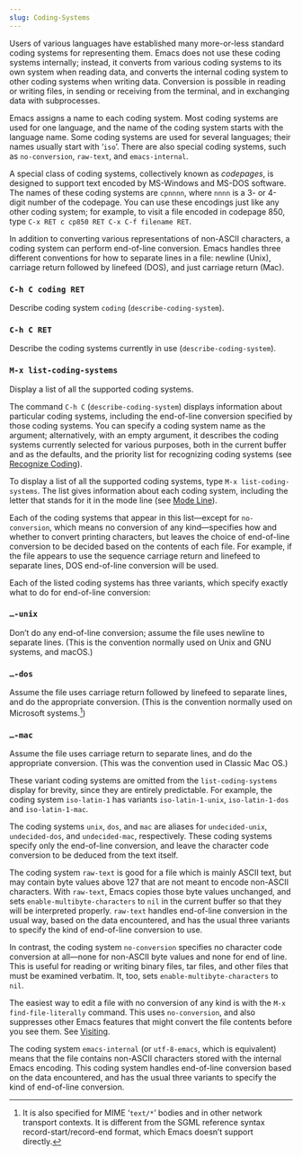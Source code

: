 ```yaml
---
slug: Coding-Systems
---
```


Users of various languages have established many more-or-less standard coding systems for representing them. Emacs does not use these coding systems internally; instead, it converts from various coding systems to its own system when reading data, and converts the internal coding system to other coding systems when writing data. Conversion is possible in reading or writing files, in sending or receiving from the terminal, and in exchanging data with subprocesses.

Emacs assigns a name to each coding system. Most coding systems are used for one language, and the name of the coding system starts with the language name. Some coding systems are used for several languages; their names usually start with ‘`iso`’. There are also special coding systems, such as `no-conversion`, `raw-text`, and `emacs-internal`.

A special class of coding systems, collectively known as *codepages*, is designed to support text encoded by MS-Windows and MS-DOS software. The names of these coding systems are `cpnnnn`, where `nnnn` is a 3- or 4-digit number of the codepage. You can use these encodings just like any other coding system; for example, to visit a file encoded in codepage 850, type `C-x RET c cp850 RET C-x C-f filename RET`.

In addition to converting various representations of non-ASCII characters, a coding system can perform end-of-line conversion. Emacs handles three different conventions for how to separate lines in a file: newline (Unix), carriage return followed by linefeed (DOS), and just carriage return (Mac).

### `C-h C coding RET`

Describe coding system `coding` (`describe-coding-system`).

### `C-h C RET`

Describe the coding systems currently in use (`describe-coding-system`).

### `M-x list-coding-systems`

Display a list of all the supported coding systems.

The command `C-h C` (`describe-coding-system`) displays information about particular coding systems, including the end-of-line conversion specified by those coding systems. You can specify a coding system name as the argument; alternatively, with an empty argument, it describes the coding systems currently selected for various purposes, both in the current buffer and as the defaults, and the priority list for recognizing coding systems (see [Recognize Coding](Recognize-Coding)).

To display a list of all the supported coding systems, type `M-x list-coding-systems`. The list gives information about each coding system, including the letter that stands for it in the mode line (see [Mode Line](Mode-Line)).

Each of the coding systems that appear in this list—except for `no-conversion`, which means no conversion of any kind—specifies how and whether to convert printing characters, but leaves the choice of end-of-line conversion to be decided based on the contents of each file. For example, if the file appears to use the sequence carriage return and linefeed to separate lines, DOS end-of-line conversion will be used.

Each of the listed coding systems has three variants, which specify exactly what to do for end-of-line conversion:

### `…-unix`

Don’t do any end-of-line conversion; assume the file uses newline to separate lines. (This is the convention normally used on Unix and GNU systems, and macOS.)

### `…-dos`

Assume the file uses carriage return followed by linefeed to separate lines, and do the appropriate conversion. (This is the convention normally used on Microsoft systems.[^1])

### `…-mac`

Assume the file uses carriage return to separate lines, and do the appropriate conversion. (This was the convention used in Classic Mac OS.)

These variant coding systems are omitted from the `list-coding-systems` display for brevity, since they are entirely predictable. For example, the coding system `iso-latin-1` has variants `iso-latin-1-unix`, `iso-latin-1-dos` and `iso-latin-1-mac`.

The coding systems `unix`, `dos`, and `mac` are aliases for `undecided-unix`, `undecided-dos`, and `undecided-mac`, respectively. These coding systems specify only the end-of-line conversion, and leave the character code conversion to be deduced from the text itself.

The coding system `raw-text` is good for a file which is mainly ASCII text, but may contain byte values above 127 that are not meant to encode non-ASCII characters. With `raw-text`, Emacs copies those byte values unchanged, and sets `enable-multibyte-characters` to `nil` in the current buffer so that they will be interpreted properly. `raw-text` handles end-of-line conversion in the usual way, based on the data encountered, and has the usual three variants to specify the kind of end-of-line conversion to use.

In contrast, the coding system `no-conversion` specifies no character code conversion at all—none for non-ASCII byte values and none for end of line. This is useful for reading or writing binary files, tar files, and other files that must be examined verbatim. It, too, sets `enable-multibyte-characters` to `nil`.

The easiest way to edit a file with no conversion of any kind is with the `M-x find-file-literally` command. This uses `no-conversion`, and also suppresses other Emacs features that might convert the file contents before you see them. See [Visiting](Visiting).

The coding system `emacs-internal` (or `utf-8-emacs`, which is equivalent) means that the file contains non-ASCII characters stored with the internal Emacs encoding. This coding system handles end-of-line conversion based on the data encountered, and has the usual three variants to specify the kind of end-of-line conversion.

[^1]: It is also specified for MIME ‘`text/*`’ bodies and in other network transport contexts. It is different from the SGML reference syntax record-start/record-end format, which Emacs doesn’t support directly.
